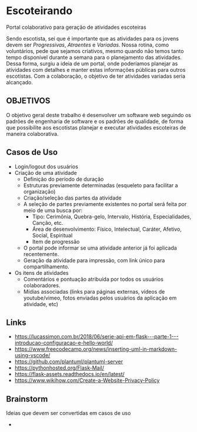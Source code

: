 # Escoteirando
Portal colaborativo para geração de atividades escoteiras

Sendo escotista, sei que é importante que as atividades para os jovens devem ser *Progressivas*, *Atraentes* e *Variadas*.
Nossa rotina, como voluntários, pede que sejamos criativos, mesmo quando não temos tanto tempo disponível durante a semana para o planejamento das atividades.
Dessa forma, surgiu a ideia de um portal, onde poderíamos planejar as atividades com detalhes e manter estas informações públicas para outros escotistas. Com a colaboração, o objetivo de ter atividades variadas seria alcançado.

## OBJETIVOS

O objetivo geral deste trabalho é desenvolver um software web seguindo os padrões de engenharia de software e os padrões de qualidade, de forma que possibilite aos escotistas planejar e executar atividades escoteiras de maneira colaborativa.

## Casos de Uso

* Login/logout dos usuários
* Criação de uma atividade
  * Definição do período de duração
  * Estruturas previamente determinadas (esqueleto para facilitar a organização)
  * Criação/seleção das partes da atividade
  * A seleção de partes previamente existentes no portal será feita por meio de uma busca por:
    * Tipo: Cerimônia, Quebra-gelo, Intervalo, História, Especialidades, Canção, etc.
    * Área de desenvolvimento: Físico, Intelectual, Caráter, Afetivo, Social, Espiritual
    * Item de progressão
  * O portal pode informar se uma atividade anterior já foi aplicada recentemente.
  * Geração da atividade para impressão, com link único para compartilhamento.
* Os itens de atividades
  * Comentários e pontuação atribuída por todos os usuários colaboradores.
  * Mídias associadas (links para páginas externas, vídeos de youtube/vimeo, fotos enviadas pelos usuários da aplicação em atividade, etc)


## Links

* https://lucassimon.com.br/2018/06/serie-api-em-flask---parte-1---introducao-configuracao-e-hello-world/
* https://www.freecodecamp.org/news/inserting-uml-in-markdown-using-vscode/
* https://github.com/plantuml/plantuml-server
* https://pythonhosted.org/Flask-Mail/
* https://flask-assets.readthedocs.io/en/latest/
* https://www.wikihow.com/Create-a-Website-Privacy-Policy

## Brainstorm

Ideias que devem ser convertidas em casos de uso

* 